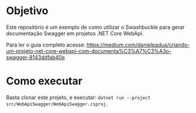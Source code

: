 # Objetivo

Este repositório é um exemplo de como utilizar o Swashbuckle para gerar documentação Swagger em projetos .NET Core WebApi.

Para ler o guia completo acesse: https://medium.com/danielpadua/criando-um-projeto-net-core-webapi-com-documenta%C3%A7%C3%A3o-swagger-8143ddfab40e

# Como executar

Basta clonar este projeto, e executar: `dotnet run --project src/WebApiSwagger/WebApiSwagger.csproj`.
